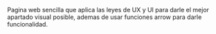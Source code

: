 Pagina web sencilla que aplica las leyes de UX y UI para darle el mejor apartado visual posible, ademas de usar funciones arrow para darle funcionalidad.
